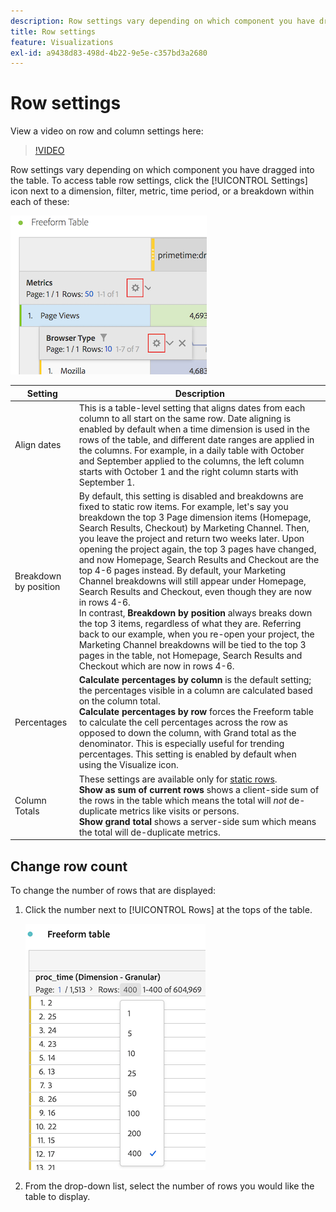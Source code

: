 ```yaml
---
description: Row settings vary depending on which component you have dragged into the table.
title: Row settings
feature: Visualizations
exl-id: a9438d83-498d-4b22-9e5e-c357bd3a2680
---
```

# Row settings

View a video on row and column settings here:

>[!VIDEO](https://video.tv.adobe.com/v/40382/?quality=12)

Row settings vary depending on which component you have dragged into the table. To access table row settings, click the [!UICONTROL Settings] icon next to a dimension, filter, metric, time period, or a breakdown within each of these:

![](assets/row-settings.png)

| Setting | Description |
| --- | --- |
| Align dates | This is a table-level setting that aligns dates from each column to all start on the same row. Date aligning is enabled by default when a time dimension is used in the rows of the table, and different date ranges are applied in the columns. For example, in a daily table with October and September applied to the columns, the left column starts with October 1 and the right column starts with September 1.  |
| Breakdown by position | By default, this setting is disabled and breakdowns are fixed to static row items. For example, let's say you breakdown the top 3 Page dimension items (Homepage, Search Results, Checkout) by Marketing Channel. Then, you leave the project and return two weeks later. Upon opening the project again, the top 3 pages have changed, and now Homepage, Search Results and Checkout are the top 4-6 pages instead. By default, your Marketing Channel breakdowns will still appear under Homepage, Search Results and Checkout, even though they are now in rows 4-6. <br> In contrast, **Breakdown by position** always breaks down the top 3 items, regardless of what they are. Referring back to our example, when you re-open your project, the Marketing Channel breakdowns will be tied to the top 3 pages in the table, not Homepage, Search Results and Checkout which are now in rows 4-6. |
| Percentages | **Calculate percentages by column** is the default setting; the percentages visible in a column are calculated based on the column total. <br>**Calculate percentages by row** forces the Freeform table to calculate the cell percentages across the row as opposed to down the column, with Grand total as the denominator. This is especially useful for trending percentages. This setting is enabled by default when using the Visualize icon. |
| Column Totals | These settings are available only for [static rows](/help/analysis-workspace/visualizations/freeform-table/column-row-settings/manual-vs-dynamic-rows.md). <br> **Show as sum of current rows** shows a client-side sum of the rows in the table which means the total will *not* de-duplicate metrics like visits or persons. <br> **Show grand total** shows a server-side sum which means the total will de-duplicate metrics. |

## Change row count

To change the number of rows that are displayed:

1. Click the number next to [!UICONTROL Rows] at the tops of the table.

   ![](assets/row-number.png)

1. From the drop-down list, select the number of rows you would like the table to display.